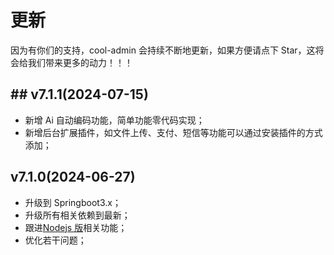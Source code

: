 # 更新

因为有你们的支持，cool-admin 会持续不断地更新，如果方便请点下 Star，这将会给我们带来更多的动力！！！

## ## v7.1.1(2024-07-15)

- 新增 Ai 自动编码功能，简单功能零代码实现；
- 新增后台扩展插件，如文件上传、支付、短信等功能可以通过安装插件的方式添加；

## v7.1.0(2024-06-27)

- 升级到 Springboot3.x；
- 升级所有相关依赖到最新；
- 跟进[Nodejs 版](https://cool-js.com)相关功能；
- 优化若干问题；
